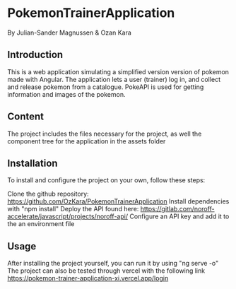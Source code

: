 # PokemonTrainerApplication

By Julian-Sander Magnussen & Ozan Kara

## Introduction

This is a web application simulating a simplified version version of pokemon made with Angular. The application lets a user (trainer) log in, and collect and release pokemon from a catalogue. PokeAPI is used for getting information and images of the pokemon.

## Content

The project includes the files necessary for the project, as well the component tree for the application in the assets folder

## Installation

To install and configure the project on your own, follow these steps:

Clone the github repository: https://github.com/OzKara/PokemonTrainerApplication
Install dependencies with "npm install"
Deploy the API found here: https://gitlab.com/noroff-accelerate/javascript/projects/noroff-api/
Configure an API key and add it to the an environment file

## Usage

After installing the project yourself, you can run it by using "ng serve -o"
The project can also be tested through vercel with the following link https://pokemon-trainer-application-xi.vercel.app/login
